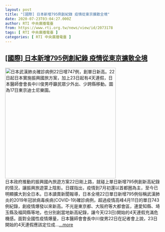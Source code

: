 ```yaml
---
layout: post
title: "[國際] 日本新增795例創紀錄 疫情從東京擴散全境"
date: 2020-07-23T03:04:27.000Z
author: RTI 中央廣播電臺
from: https://www.rti.org.tw/news/view/id/2073178
tags: [ RTI 中央廣播電臺 ]
categories: [ RTI 中央廣播電臺 ]
---
```

<!--1595473467000-->
[[國際] 日本新增795例創紀錄 疫情從東京擴散全境](https://www.rti.org.tw/news/view/id/2073178)
------

<div>
<img src="https://static.rti.org.tw/assets/thumbnails/2020/07/22/20200722000169M.jpg" width="360" alt="日本武漢肺炎確診病例22日增747例，創單日新高。22日起日本實施振興國旅方案，加上23日起有4天連假，日本醫師會會長中川俊男呼籲民眾少外出、少跨縣移動。圖為17日東京迪士尼樂園。" title="日本武漢肺炎確診病例22日增747例，創單日新高。22日起日本實施振興國旅方案，加上23日起有4天連假，日本醫師會會長中川俊男呼籲民眾少外出、少跨縣移動。圖為17日東京迪士尼樂園。"><br>日本政府推動的振興國內旅遊方案22日剛上路，就碰上單日新增795例創新高紀錄的情況，讓振興旅遊蒙上陰影。日媒指出，疫情到7月初還以首都圈為主，至今已明顯擴大到全日本。日本讀賣新聞報導，日本全境22日單日新增795例俗稱武漢肺炎的2019年冠狀病毒疾病(COVID-19)確診病例，超過疫情高峰4月11日的單日743例紀錄，創疫情爆發以來新高。不光是東京都、大阪府等大都會區，連愛知縣、埼玉縣及福岡縣等地，也分別創當地新高紀錄，讓今天(23日)開始的4天連假充滿危機感。面對全國性疫情爆量，日本醫師會會長中川俊男22日在記者會上說，23日開始的4天連假應該定位成...<a target="_blank" href="https://www.rti.org.tw/news/view/id/2073178">...more</a>
</div>

